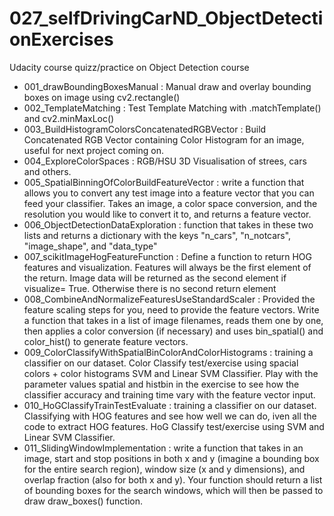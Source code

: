 # 027_selfDrivingCarND_ObjectDetectionExercises
Udacity course quizz/practice on Object Detection course

- 001_drawBoundingBoxesManual : Manual draw and overlay bounding boxes on image using cv2.rectangle()
- 002_TemplateMatching : Test Template Matching with .matchTemplate() and cv2.minMaxLoc()
- 003_BuildHistogramColorsConcatenatedRGBVector : Build Concatenated RGB Vector containing Color Histogram for an image, useful for next project coming on.
- 004_ExploreColorSpaces : RGB/HSU 3D Visualisation of strees, cars and others.
- 005_SpatialBinningOfColorBuildFeatureVector : write a function that allows you to convert any test image into a feature vector that you can feed your classifier. Takes an image, a color space conversion, and the resolution you would like to convert it to, and returns a feature vector.
- 006_ObjectDetectionDataExploration : function that takes in these two lists and returns a dictionary with the keys "n_cars", "n_notcars", "image_shape", and "data_type"
- 007_scikitImageHogFeatureFunction : Define a function to return HOG features and visualization. Features will always be the first element of the return. Image data will be returned as the second element if visualize= True. Otherwise there is no second return element
- 008_CombineAndNormalizeFeaturesUseStandardScaler : Provided the feature scaling steps for you, need to provide the feature vectors. Write a function that takes in a list of image filenames, reads them one by one, then applies a color conversion (if necessary) and uses bin_spatial() and color_hist() to generate feature vectors.
- 009_ColorClassifyWithSpatialBinColorAndColorHistograms : training a classifier on our dataset. Color Classify test/exercise using spacial colors + color histograms SVM and Linear SVM Classifier. Play with the parameter values spatial and histbin in the exercise to see how the classifier accuracy and training time vary with the feature vector input.
- 010_HoGClassifyTrainTestEvaluate : training a classifier on our dataset. Classifying with HOG features and see how well we can do, iven all the code to extract HOG features. HoG Classify test/exercise using SVM and Linear SVM Classifier.
- 011_SlidingWindowImplementation : write a function that takes in an image, start and stop positions in both x and y (imagine a bounding box for the entire search region), window size (x and y dimensions), and overlap fraction (also for both x and y). Your function should return a list of bounding boxes for the search windows, which will then be passed to draw draw_boxes() function.
